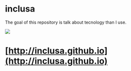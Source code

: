 # inclusa
The goal of this repository is talk about tecnology than I use.

![](https://img.shields.io/badge/jekyll-build-green.svg)

[http://inclusa.github.io](http://inclusa.github.io)
======================================================================
